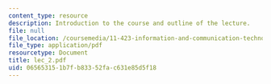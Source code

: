 ```yaml
---
content_type: resource
description: Introduction to the course and outline of the lecture.
file: null
file_location: /coursemedia/11-423-information-and-communication-technologies-in-community-development-spring-2004/065653151b7fb83352fac631e85d5f18_lec_2.pdf
file_type: application/pdf
resourcetype: Document
title: lec_2.pdf
uid: 06565315-1b7f-b833-52fa-c631e85d5f18
---
```


